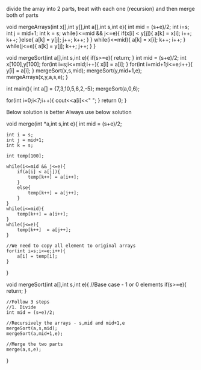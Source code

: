 divide the array into 2 parts, treat with each one (recursion) and then merge both of parts

void mergeArrays(int x[],int y[],int a[],int s,int e){
       int mid = (s+e)/2;
       int i=s;
       int j = mid+1;
       int k = s;
       while(i<=mid && j<=e){
           if(x[i] < y[j]){
            a[k] = x[i];
            i++;
            k++;
           }else{
             a[k] = y[j];
             j++;
             k++;
           }
       }
       while(i<=mid){
        a[k] = x[i];
        k++;
        i++;
       }
       while(j<=e){
        a[k] = y[j];
        k++;
        j++;
       }
}

void mergeSort(int a[],int s,int e){
    if(s>=e){
        return;
    }
    int mid = (s+e)/2;
    int x[100],y[100];
    for(int i=s;i<=mid;i++){ 
        x[i] = a[i];
    }
    for(int i=mid+1;i<=e;i++){
        y[i] = a[i];
    }
    mergeSort(x,s,mid);
    mergeSort(y,mid+1,e);
    mergeArrays(x,y,a,s,e);
}

int main(){
  int a[] = {7,3,10,5,6,2,-5};
  mergeSort(a,0,6);

  for(int i=0;i<7;i++){
    cout<<a[i]<<" ";
  }
  return 0;
}


Below solution is better
Always use below solution


void merge(int *a,int s,int e){
    int mid = (s+e)/2;
    
    int i = s;
    int j = mid+1;
    int k = s;
    
    int temp[100];
    
    while(i<=mid && j<=e){
        if(a[i] < a[j]){
            temp[k++] = a[i++];
        }
        else{
            temp[k++] = a[j++];
        }
    }
    while(i<=mid){
        temp[k++] = a[i++];
    }
    while(j<=e){
        temp[k++]  = a[j++];
    }
    
    //We need to copy all element to original arrays
    for(int i=s;i<=e;i++){
        a[i] = temp[i];
    }
    
    
}

void mergeSort(int a[],int s,int e){
    //Base case - 1 or 0 elements
    if(s>=e){
        return;
    }
    
    //Follow 3 steps
    //1. Divide
    int mid = (s+e)/2;
    
    //Recursively the arrays - s,mid and mid+1,e
    mergeSort(a,s,mid);
    mergeSort(a,mid+1,e);
    
    //Merge the two parts
    merge(a,s,e);

}